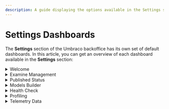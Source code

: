 ```yaml
---
description: A guide displaying the options available in the Settings section in Umbraco CMS backoffice.
---
```


# Settings Dashboards

The **Settings** section of the Umbraco backoffice has its own set of default dashboards. In this article, you can get an overview of each dashboard available in the **Settings** section:

<details>

<summary>Welcome</summary>

The Welcome dashboard is the first dashboard in the Settings section. Like all dashboards, it is displayed next to the Settings tree and consists of a view that can be customized. The Welcome dashboard consists of links to different resources that can be used when developing your Umbraco website.

</details>

<details>

<summary>Examine Management</summary>

The Examine Management dashboard provides an overview of the Examine functionality available directly within the Umbraco backoffice. The Umbraco backoffice allows you to view details about your Examine indexes and searchers - all in one place. You can see which fields are being indexed and rebuild the indexes if there's a problem. You can also test keywords to see what results will be returned.

For more information about Examine Management, see the [Examine Management](https://docs.umbraco.com/umbraco-cms/reference/searching/examine/examine-management) article.

</details>

<details>

<summary>Published Status</summary>

The Published Status dashboard displays the status of your site in the Published Cache Status section alongwith the Content and Media nodes value. The Caches section provides three options: Memory Cache, Database Cache, and Internals (NuCache).

- Memory Cache - Reloads the in-memory cache by entirely reloading it from the database cache. Use it when you think that the memory cache has not been properly refreshed.

- Database Cache - Rebuilds the database cache that is the content of the `cmsContentNu` table. Use it when reloading the Memory Cache is not enough and you think that the database cache has not been properly generated.

- Internals - Lets you trigger a NuCache snapshots collection.

</details>

<details>

<summary>Models Builder</summary>

Models builder is a tool that can generate a complete set of strongly-typed published content models for Umbraco. Models are available in both controllers and views. When using the Models Builder, the content cache does not return `IPublishedContent` objects anymore but returns strongly typed models implementing `IPublishedContent`.

The Models Builder dashboard displays the following information:

- Details on how Models Builder is configured, that is: `InMemoryAuto`, `Nothing`, `SourceCodeAuto`, and `SourceCodeManual`.
- Provides a button to generate models (if the models mode is `SourceCodeManual` mode only).
- Reports the last error (if any) that would have prevented models from being properly generated.

For more information about Models Builder, see the [Models Builder](https://docs.umbraco.com/umbraco-cms/reference/templating/modelsbuilder) article.

</details>

<details>

<summary>Health Check</summary>

Health Checks are used to determine the status of your Umbraco project. It is a handy list of checks to see if your Umbraco installation is configured according to best practices. It's possible to add your custom-built health checks.

For more information about Health Checks, see the [Health Check](https://docs.umbraco.com/umbraco-cms/extending/health-check) articles.

</details>

<details>

<summary>Profiling</summary>

You can use the built-in performance profiler to assess the performance when rendering pages. To activate the profiler for a specific page rendering, add `umbDebug=true` to the querystring when requesting the page.

The Profiling dashboard provides a toggle option - `Activate the profiler by default` to keep the profiler active by default for all page renderings. You can use this option without having to set `umbDebug=true` on each page request. The toggle button sets a cookie named `UMB-DEBUG` in your browser, which then activates the profiler automatically.

For more information about MiniProfiler, see the [MiniProfiler](https://docs.umbraco.com/umbraco-cms/fundamentals/code/debugging#miniprofiler) section in the [Debugging](https://docs.umbraco.com/umbraco-cms/fundamentals/code/debugging) article.

</details>

<details>

<summary>Telemetry Data</summary>

The Telemetry Data dashboard is a consent screen that is used for collecting system and usage information from your installation. Here, you can see what type of data is being collected and even adjust the level of reporting. Currently, there are three levels available: **Minimal**, **Basic**, and **Detailed**.

**Detailed** is the default option where the data sent contains:

- Anonymized site ID, Umbraco version, and packages installed.
- Number of: Root nodes, Content nodes, Macros, Media, Document Types, Templates, Languages, Domains, User Group, Users, Members, and Property Editors in use.
- System information: Webserver, server OS, server framework, server OS language, and database provider.
- Configuration settings: Modelsbuilder mode, if custom Umbraco path exists, ASP environment, and if you are in debug mode.

You can see the specific data being sent on each of the levels directly in the **Telemetry Data** Dashboard.

Additionally, Telemetry Data also sends anonymized, analytical data on package usage in Umbraco. Having solid data on package usage is important for both package developers and the Umbraco ecosystem. For more information about Package Telemetry, see the [Package Telemetry](https://umbraco.com/blog/umbraco-92-release/) section in the Umbraco 9.2 Release Blog Post.

</details>
